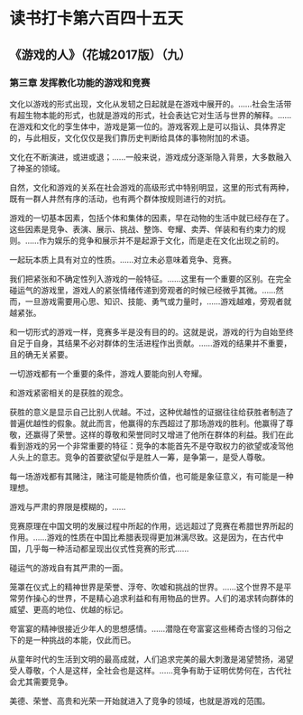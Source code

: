 # 读书打卡第六百四十五天
## 《游戏的人》（花城2017版）（九）
### 第三章 发挥教化功能的游戏和竞赛

文化以游戏的形式出现，文化从发轫之日起就是在游戏中展开的。……社会生活带有超生物本能的形式，也就是游戏的形式，社会表达它对生活与世界的解释。……在游戏和文化的孪生体中，游戏是第一位的。游戏客观上是可以指认、具体界定的，与此相反，文化仅仅是我们靠历史判断给具体的事物附加的术语。

文化在不断演进，或进或退；……一般来说，游戏成分逐渐隐入背景，大多数融入了神圣的领域。

自然，文化和游戏的关系在社会游戏的高级形式中特别明显，这里的形式有两种，既有一群人井然有序的活动，也有两个群体按规则进行的对抗。

游戏的一切基本因素，包括个体和集体的因素，早在动物的生活中就已经存在了。这些因素是竞争、表演、展示、挑战、整饰、夸耀、卖弄、佯装和有约束力的规则。……作为娱乐的竞争和展示并不是起源于文化，而是走在文化出现之前的。

一起玩本质上具有对立的性质。……对立未必意味着竞争、竞赛。

我们把紧张和不确定性列入游戏的一般特征。……这里有一个重要的区别。在完全碰运气的游戏里，游戏人的紧张情绪传递到旁观者的时候已经微乎其微。……然而，一旦游戏需要用心思、知识、技能、勇气或力量时，……游戏越难，旁观者就越紧张。

和一切形式的游戏一样，竞赛多半是没有目的的。这就是说，游戏的行为自始至终自足于自身，其结果不必对群体的生活进程作出贡献。……游戏的结果并不重要，且的确无关紧要。

一切游戏都有一个重要的条件，游戏人要能向别人夸耀。

和游戏紧密相关的是获胜的观念。

获胜的意义是显示自己比别人优越。不过，这种优越性的证据往往给获胜者制造了普遍优越性的假象。就此而言，他赢得的东西超过了那场游戏的胜利。他赢得了尊敬，还赢得了荣誉。这样的尊敬和荣誉同时又增进了他所在群体的利益。我们在此看到游戏的另一个非常重要的特征：竞争的本能首先不是夺取权力的欲望或凌驾他人头上的意志。竞争的首要欲望似乎是胜人一筹，是争第一，是受人尊敬。

每一场游戏都有其赌注，赌注可能是物质价值，也可能是象征意义，有可能是一种理想。

游戏与严肃的界限是模糊的，……

竞赛原理在中国文明的发展过程中所起的作用，远远超过了竞赛在希腊世界所起的作用。……游戏的性质在中国比希腊表现得更加淋漓尽致。这是因为，在古代中国，几乎每一种活动都呈现出仪式性竞赛的形式……

碰运气的游戏自有其严肃的一面。

笼罩在仪式上的精神世界是荣誉、浮夸、吹嘘和挑战的世界。……这个世界不是平常劳作操心的世界，不是精心追求利益和有用物品的世界。人们的渴求转向群体的威望、更高的地位、优越的标记。

夸富宴的精神很接近少年人的思想感情。……潜隐在夸富宴这些稀奇古怪的习俗之下的是一种挑战的本能，仅此而已。

从童年时代的生活到文明的最高成就，人们追求完美的最大刺激是渴望赞扬，渴望受人尊敬，个人是这样，全社会也是这样。……竞争有助于证明优势何在，古代社会尤其需要竞争。

美德、荣誉、高贵和光荣一开始就进入了竞争的领域，也就是游戏的范围。